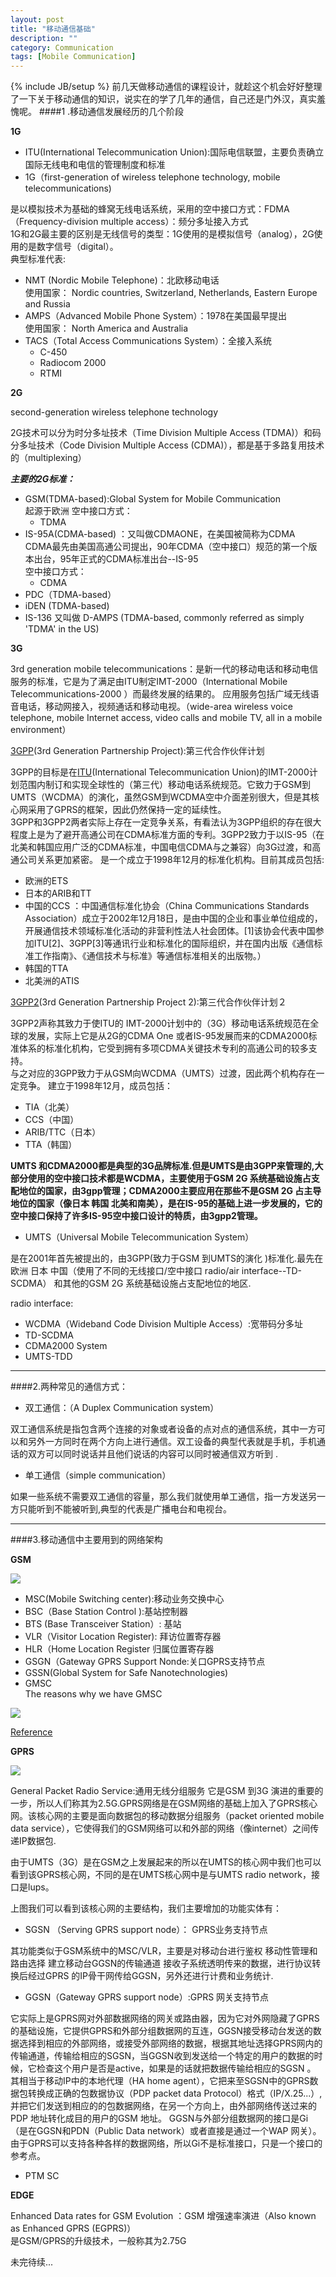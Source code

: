 ```yaml
---
layout: post
title: "移动通信基础"
description: ""
category: Communication
tags: [Mobile Communication]
---
```

{% include JB/setup %}
前几天做移动通信的课程设计，就趁这个机会好好整理了一下关于移动通信的知识，说实在的学了几年的通信，自己还是门外汉，真实羞愧呢。
####1 .移动通信发展经历的几个阶段

**1G**

* ITU(International Telecommunication Union):国际电信联盟，主要负责确立国际无线电和电信的管理制度和标准  
* 1G（first-generation of wireless telephone technology, mobile telecommunications)  
<!--more-->
是以模拟技术为基础的蜂窝无线电话系统，采用的空中接口方式：FDMA（Frequency-division multiple access）：频分多址接入方式  
1G和2G最主要的区别是无线信号的类型：1G使用的是模拟信号（analog），2G使用的是数字信号（digital）。  
典型标准代表:

*  NMT (Nordic Mobile Telephone)：北欧移动电话   
使用国家： Nordic countries, Switzerland, Netherlands, Eastern Europe and Russia
* AMPS（Advanced Mobile Phone System）：1978在美国最早提出  
使用国家： North America and Australia
* TACS（Total Access Communications System）：全接入系统
    * C-450
    *  Radiocom 2000
    *  RTMI  

**2G**

second-generation wireless telephone technology

2G技术可以分为时分多址技术（Time Division Multiple Access (TDMA)）和码分多址技术（Code Division Multiple Access (CDMA)），都是基于多路复用技术的（multiplexing）  

***主要的2G标准：***

* GSM(TDMA-based):Global System for Mobile Communication  
起源于欧洲 空中接口方式：
    * TDMA
* IS-95A(CDMA-based) ：又叫做CDMAONE，在美国被简称为CDMA   
CDMA最先由美国高通公司提出，90年CDMA（空中接口）规范的第一个版本出台，95年正式的CDMA标准出台--IS-95  
空中接口方式： 
    * CDMA
* PDC（TDMA-based）
* iDEN (TDMA-based)
* IS-136 又叫做 D-AMPS (TDMA-based, commonly referred as simply 'TDMA' in the US)

**3G**

3rd generation mobile telecommunications：是新一代的移动电话和移动电信服务的标准，它是为了满足由ITU制定IMT-2000（International Mobile Telecommunications-2000 ）而最终发展的结果的。 应用服务包括广域无线语音电话，移动网接入，视频通话和移动电视。（wide-area wireless voice telephone, mobile Internet access, video calls and mobile TV, all in a mobile environment）

[3GPP](http://www.3gpp.org/)(3rd Generation Partnership Project):第三代合作伙伴计划  

3GPP的目标是在[ITU](http://zh.wikipedia.org/wiki/%E5%9B%BD%E9%99%85%E7%94%B5%E4%BF%A1%E8%81%94%E7%9B%9F)(International Telecommunication Union)的IMT-2000计划范围内制订和实现全球性的（第三代）移动电话系统规范。它致力于GSM到UMTS（WCDMA）的演化，虽然GSM到WCDMA空中介面差别很大，但是其核心网采用了GPRS的框架，因此仍然保持一定的延续性。  
3GPP和3GPP2两者实际上存在一定竞争关系，有看法认为3GPP组织的存在很大程度上是为了避开高通公司在CDMA标准方面的专利。3GPP2致力于以IS-95（在北美和韩国应用广泛的CDMA标准，中国电信CDMA与之兼容）向3G过渡，和高通公司关系更加紧密。
是一个成立于1998年12月的标准化机构。目前其成员包括:

* 欧洲的ETS
* 日本的ARIB和TT
* 中国的CCS ：中国通信标准化协会（China Communications Standards Association）成立于2002年12月18日，是由中国的企业和事业单位组成的，开展通信技术领域标准化活动的非营利性法人社会团体。[1]该协会代表中国参加ITU[2]、3GPP[3]等通讯行业和标准化的国际组织，并在国内出版《通信标准工作指南》、《通信技术与标准》等通信标准相关的出版物。）
* 韩国的TTA
* 北美洲的ATIS


[3GPP2](http://www.3gpp2.org/)(3rd Generation Partnership Project 2):第三代合作伙伴计划２  

3GPP2声称其致力于使ITU的 IMT-2000计划中的（3G）移动电话系统规范在全球的发展，实际上它是从2G的CDMA One 或者IS-95发展而来的CDMA2000标准体系的标准化机构，它受到拥有多项CDMA关键技术专利的高通公司的较多支持。  
与之对应的3GPP致力于从GSM向WCDMA（UMTS）过渡，因此两个机构存在一定竞争。
建立于1998年12月，成员包括：

* TIA（北美）
* CCS（中国）
* ARIB/TTC（日本）
* TTA（韩国）  

__UMTS 和CDMA2000都是典型的3G品牌标准.但是UMTS是由3GPP来管理的,大部分使用的空中接口技术都是WCDMA，主要使用于GSM 2G 系统基础设施占支配地位的国家，由3gpp管理；CDMA2000主要应用在那些不是GSM 2G 占主导地位的国家（像日本 韩国 北美和南美），是在IS-95的基础上进一步发展的，它的空中接口保持了许多IS-95空中接口设计的特质，由3gpp2管理。__

* UMTS（Universal Mobile Telecommunication System）  

是在2001年首先被提出的，由3GPP(致力于GSM 到UMTS的演化 )标准化.最先在欧洲 日本 中国（使用了不同的无线接口/空中接口 radio/air interface--TD-SCDMA） 和其他的GSM 2G 系统基础设施占支配地位的地区.

radio interface:

* WCDMA（Wideband Code Division Multiple Access）:宽带码分多址
* TD-SCDMA
* CDMA2000 System
* UMTS-TDD

---

####2.两种常见的通信方式：

* 双工通信：（A Duplex Communication system）  

双工通信系统是指包含两个连接的对象或者设备的点对点的通信系统，其中一方可以和另外一方同时在两个方向上进行通信。双工设备的典型代表就是手机，手机通话的双方可以同时说话并且他们说话的内容可以同时被通信双方听到 .

* 单工通信（simple communication）  

如果一些系统不需要双工通信的容量，那么我们就使用单工通信，指一方发送另一方只能听到不能被听到,典型的代表是广播电台和电视台。

---
####3.移动通信中主要用到的网络架构

**GSM**

<img src="/images/GSM-1.gif">

* MSC(Mobile Switching center):移动业务交换中心
* BSC（Base Station Control ):基站控制器
* BTS (Base Transceiver Station）: 基站
* VLR（Visitor Location Register): 拜访位置寄存器
* HLR（Home Location Register 归属位置寄存器
* GSGN（Gateway GPRS Support Nonde:关口GPRS支持节点
* GSSN(Global System for Safe Nanotechnologies)
* GMSC  
The reasons why we have GMSC

<img src="/images/gmsc.png">

[Reference](http://wiki.answers.com/Q/What_is_the_need_of_having_a_GMSC_in_GSM_network_when_there_is_an_MSC)
 
**GPRS**

<img src="/images/GPRS_core_structure.png">

General Packet Radio Service:通用无线分组服务  它是GSM 到3G 演进的重要的一步，所以人们称其为2.5G.GPRS网络是在GSM网络的基础上加入了GPRS核心网。该核心网的主要是面向数据包的移动数据分组服务（packet oriented mobile data service），它使得我们的GSM网络可以和外部的网络（像internet）之间传递IP数据包. 

由于UMTS（3G）是在GSM之上发展起来的所以在UMTS的核心网中我们也可以看到该GPRS核心网，不同的是在UMTS核心网中是与UMTS radio network，接口是lups。  

上图我们可以看到该核心网的主要结构，我们主要增加的功能实体有：

* SGSN （Serving GPRS support node）： GPRS业务支持节点

其功能类似于GSM系统中的MSC/VLR，主要是对移动台进行鉴权 移动性管理和路由选择 建立移动台GGSN的传输通道 接收子系统透明传来的数据，进行协议转换后经过GPRS 的IP骨干网传给GGSN，另外还进行计费和业务统计.

* GGSN（Gateway GPRS support node）:GPRS 网关支持节点 

它实际上是GPRS网对外部数据网络的网关或路由器，因为它对外网隐藏了GPRS的基础设施，它提供GPRS和外部分组数据网的互连，GGSN接受移动台发送的数据选择到相应的外部网络，或接受外部网络的数据，根据其地址选择GPRS网内的传输通道，传输给相应的SGSN，当GGSN收到发送给一个特定的用户的数据的时候，它检查这个用户是否是active，如果是的话就把数据传输给相应的SGSN 。  
其相当于移动IP中的本地代理（HA home agent），它把来至SGSN中的GPRS数据包转换成正确的包数据协议（PDP packet data Protocol）格式（IP/X.25...）,并把它们发送到相应的的包数据网络，在另一个方向上，由外部网络传送过来的PDP 地址转化成目的用户的GSM 地址。
GGSN与外部分组数据网的接口是Gi（是在GGSN和PDN（Public Data network）或者直接是通过一个WAP 网关）。由于GPRS可以支持各种各样的数据网络，所以Gi不是标准接口，只是一个接口的参考点。

* PTM SC

**EDGE**

Enhanced Data rates for GSM Evolution ：GSM 增强速率演进（Also known as  Enhanced GPRS (EGPRS)）  
是GSM/GPRS的升级技术，一般称其为2.75G

未完待续...
<!---

加入了GPRS core network 和

<img src="/images/GSM-Architecture.png/" >

####简要介绍下4G-->












